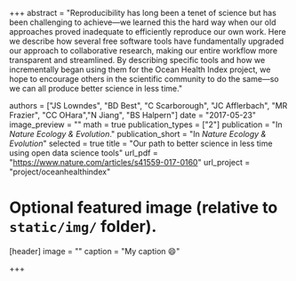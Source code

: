 +++
abstract = "Reproducibility has long been a tenet of science but has been challenging to achieve—we learned this the hard way when our old approaches proved inadequate to efficiently reproduce our own work. Here we describe how several free software tools have fundamentally upgraded our approach to collaborative research, making our entire workflow more transparent and streamlined. By describing specific tools and how we incrementally began using them for the Ocean Health Index project, we hope to encourage others in the scientific community to do the same—so we can all produce better science in less time."

authors = ["JS Lowndes", "BD Best", "C Scarborough", "JC Afflerbach", "MR Frazier", "CC OHara","N Jiang", "BS Halpern"]
date = "2017-05-23"
image_preview = ""
math = true
publication_types = ["2"]
publication = "In *Nature Ecology & Evolution*."
publication_short = "In *Nature Ecology & Evolution*"
selected = true
title = "Our path to better science in less time using open data science tools"
url_pdf = "https://www.nature.com/articles/s41559-017-0160"
url_project = "project/oceanhealthindex"


# Optional featured image (relative to `static/img/` folder).
[header]
image = ""
caption = "My caption :smile:"

+++

